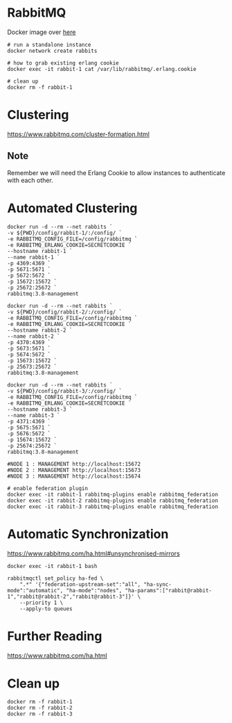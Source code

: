 # RabbitMQ

Docker image over [here](https://hub.docker.com/_/rabbitmq)
```
# run a standalone instance
docker network create rabbits

# how to grab existing erlang cookie
docker exec -it rabbit-1 cat /var/lib/rabbitmq/.erlang.cookie

# clean up
docker rm -f rabbit-1
```

# Clustering 

https://www.rabbitmq.com/cluster-formation.html

## Note

Remember we will need the Erlang Cookie to allow instances to authenticate with each other.

# Automated Clustering

```
docker run -d --rm --net rabbits `
-v ${PWD}/config/rabbit-1/:/config/ `
-e RABBITMQ_CONFIG_FILE=/config/rabbitmq `
-e RABBITMQ_ERLANG_COOKIE=SECRETCOOKIE `
--hostname rabbit-1 `
--name rabbit-1 `
-p 4369:4369 `
-p 5671:5671 `
-p 5672:5672 `
-p 15672:15672 `
-p 25672:25672 `
rabbitmq:3.8-management

docker run -d --rm --net rabbits `
-v ${PWD}/config/rabbit-2/:/config/ `
-e RABBITMQ_CONFIG_FILE=/config/rabbitmq `
-e RABBITMQ_ERLANG_COOKIE=SECRETCOOKIE `
--hostname rabbit-2 `
--name rabbit-2 `
-p 4370:4369 `
-p 5673:5671 `
-p 5674:5672 `
-p 15673:15672 `
-p 25673:25672 `
rabbitmq:3.8-management

docker run -d --rm --net rabbits `
-v ${PWD}/config/rabbit-3/:/config/ `
-e RABBITMQ_CONFIG_FILE=/config/rabbitmq `
-e RABBITMQ_ERLANG_COOKIE=SECRETCOOKIE `
--hostname rabbit-3 `
--name rabbit-3 `
-p 4371:4369 `
-p 5675:5671 `
-p 5676:5672 `
-p 15674:15672 `
-p 25674:25672 `
rabbitmq:3.8-management

#NODE 1 : MANAGEMENT http://localhost:15672
#NODE 2 : MANAGEMENT http://localhost:15673
#NODE 3 : MANAGEMENT http://localhost:15674

# enable federation plugin
docker exec -it rabbit-1 rabbitmq-plugins enable rabbitmq_federation 
docker exec -it rabbit-2 rabbitmq-plugins enable rabbitmq_federation
docker exec -it rabbit-3 rabbitmq-plugins enable rabbitmq_federation

```

# Automatic Synchronization

https://www.rabbitmq.com/ha.html#unsynchronised-mirrors

```
docker exec -it rabbit-1 bash

rabbitmqctl set_policy ha-fed \
    ".*" '{"federation-upstream-set":"all", "ha-sync-mode":"automatic", "ha-mode":"nodes", "ha-params":["rabbit@rabbit-1","rabbit@rabbit-2","rabbit@rabbit-3"]}' \
    --priority 1 \
    --apply-to queues
```

# Further Reading

https://www.rabbitmq.com/ha.html


# Clean up

```
docker rm -f rabbit-1
docker rm -f rabbit-2
docker rm -f rabbit-3
```
